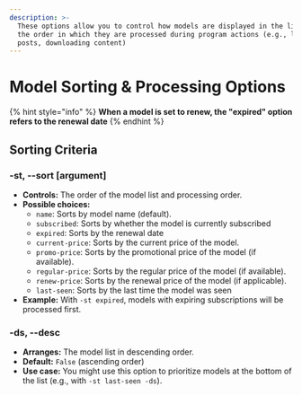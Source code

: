 ```yaml
---
description: >-
  These options allow you to control how models are displayed in the list and
  the order in which they are processed during program actions (e.g., liking
  posts, downloading content)
---
```


# Model Sorting & Processing Options

{% hint style="info" %}
&#x20;**When a model is set to renew, the "expired" option refers to the renewal date**
{% endhint %}



## Sorting Criteria

### -st, --sort \[argument]

* **Controls:** The order of the model list and processing order.
* **Possible choices:**
  * `name`: Sorts by model name (default).
  * `subscribed`: Sorts by whether the model is currently subscribed&#x20;
  * `expired`: Sorts by the renewal date
  * `current-price`: Sorts by the current price of the model.
  * `promo-price`: Sorts by the promotional price of the model (if available).
  * `regular-price`: Sorts by the regular price of the model (if available).
  * `renew-price`: Sorts by the renewal price of the model (if applicable).
  * `last-seen`: Sorts by the last time the model was seen&#x20;
* **Example:** With `-st expired`, models with expiring subscriptions will be processed first.

### -ds, --desc

* **Arranges:** The model list in descending order.
* **Default:** `False` (ascending order)
* **Use case:** You might use this option to prioritize models at the bottom of the list (e.g., with `-st last-seen -ds`).

